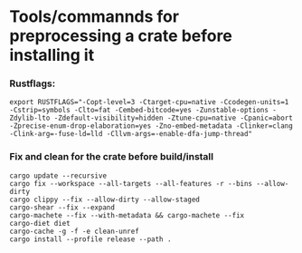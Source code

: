 # Tools/commannds for preprocessing a crate before installing it

### Rustflags:
```
export RUSTFLAGS="-Copt-level=3 -Ctarget-cpu=native -Ccodegen-units=1 -Cstrip=symbols -Clto=fat -Cembed-bitcode=yes -Zunstable-options -Zdylib-lto -Zdefault-visibility=hidden -Ztune-cpu=native -Cpanic=abort -Zprecise-enum-drop-elaboration=yes -Zno-embed-metadata -Clinker=clang -Clink-arg=-fuse-ld=lld -Cllvm-args=-enable-dfa-jump-thread"
```

### Fix and clean for the crate before build/install
```
cargo update --recursive
cargo fix --workspace --all-targets --all-features -r --bins --allow-dirty
cargo clippy --fix --allow-dirty --allow-staged
cargo-shear --fix --expand
cargo-machete --fix --with-metadata && cargo-machete --fix
cargo-diet diet
cargo-cache -g -f -e clean-unref
cargo install --profile release --path .
```
